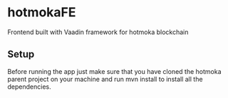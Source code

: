 # hotmokaFE
Frontend built with Vaadin framework for hotmoka blockchain

Setup
---

Before running the app just make sure that you have cloned the hotmoka parent project on your machine and run mvn install to install all the dependencies.
